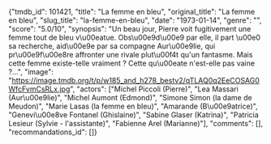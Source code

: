{"tmdb_id": 101421, "title": "La femme en bleu", "original_title": "La femme en bleu", "slug_title": "la-femme-en-bleu", "date": "1973-01-14", "genre": "", "score": "5.0/10", "synopsis": "Un beau jour, Pierre voit fugitivement une femme tout de bleu v\u00eatue. Obs\u00e9d\u00e9 par elle, il part \u00e0 sa recherche, aid\u00e9e par sa compagne Aur\u00e9lie, qui pr\u00e9f\u00e8re affronter une rivale plut\u00f4t qu'un fantasme. Mais cette femme existe-telle vraiment ? Cette qu\u00eate n'est-elle pas vaine ?...", "image": "https://image.tmdb.org/t/p/w185_and_h278_bestv2/qTLAQ0q2EeCOSAG0WfcFvmCsRLx.jpg", "actors": ["Michel Piccoli (Pierre)", "Lea Massari (Aur\u00e9lie)", "Michel Aumont (Edmond)", "Simone Simon (la dame de Meudon)", "Marie Lasas (la femme en bleu)", "Amarande (B\u00e9atrice)", "Genevi\u00e8ve Fontanel (Ghislaine)", "Sabine Glaser (Katrina)", "Patricia Lesieur (Sylvie - l'assistante)", "Fabienne Arel (Marianne)"], "comments": [], "recommandations_id": []}